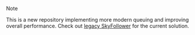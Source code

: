 > [!NOTE]
> This is a new repository implementing more modern queuing and improving overall performance.  Check out [legacy SkyFollower](https://github.com/brentio/SkyFollower-legacy) for the current solution.
